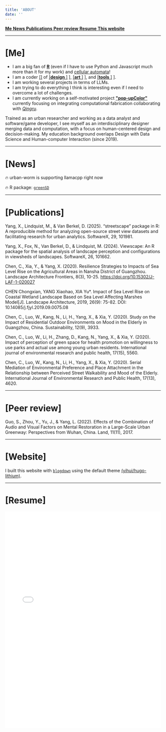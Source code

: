 ```yaml
---
title: 'ABOUT'
date: ''
---
```


<a id='top' class="anchors"></a>
<i class="fa-solid fa-hand-point-right"></i> [**Me** <i class="fa-solid fa-turn-down"></i> ](#me) [**News** <i class="fa-solid fa-turn-down"></i> ](#new) [**Publications** <i class="fa-solid fa-turn-down"></i> ](#plc) [**Peer review** <i class="fa-solid fa-turn-down"></i> ](#pr) [**Resume** <i class="fa-solid fa-turn-down"></i> ](#cv) [**This website** <i class="fa-solid fa-turn-down"></i> ](#site) 

<div class="splitline">
  <hr>
</div>

<a id='me' class="anch"></a>
# [Me] [<i class="fa-solid fa-turn-up"></i>](#top)
- I am a big fan of [**R**](https://cran.r-project.org/) (even if I have to use Python and Javascript much more than it for my work) and [cellular automata](https://www.sciencedirect.com/topics/earth-and-planetary-sciences/cellular-automata)!
- I am a coder [[<i class="fa-brands fa-git"></i>]](https://github.com/billbillbilly) of [[<b><ins>design</ins></b> <i class="fa-solid fa-link" alt="link"></i>]](/designworks/) <i class="fa-solid fa-hand-point-left"></i> ], [[<b><ins>art</ins></b> <i class="fa-solid fa-link" alt="link"></i>]](/artworks/) <i class="fa-solid fa-hand-point-left"></i> ], and [[<b><ins>tools</ins></b> <i class="fa-solid fa-link" alt="link"></i>]](/tools/) <i class="fa-solid fa-hand-point-left"></i> ].
- I am working several projects in terms of LLMs.
- I am trying to do everything I think is interesting even if I need to overcome a lot of challenges. 
- I am currently working on a self-motivated project [**"pop-upColor"**](https://billbillbilly.github.io/portfolio-content/) currently focusing on integrating computational fabrication collaborating with [*Qingru*](https://qingruya.myportfolio.com/).

Trained as an urban researcher and working as a data analyst and software/game developer, I see myself as an interdisciplinary designer merging data and computation, with a focus on human-centered design and decision-making. My education background overlaps Design with Data Science and Human-computer Interaction (since 2019).

---

<a id='new' class="anch"></a>
# [News] [<i class="fa-solid fa-turn-up"></i>](#top)

🔥 urban-worm is supporting llamacpp right now

🔥 R package: [`greenSD`](https://github.com/billbillbilly/greenSD)

---

<a id='plc' class="anch"></a>
# [Publications] [<i class="fa-solid fa-turn-up"></i>](#top)
Yang, X., Lindquist, M., & Van Berkel, D. (2025). “streetscape” package in R: A reproducible method for analyzing open-source street view datasets and facilitating research for urban analytics. SoftwareX, 29, 101981.

Yang, X., Fox, N., Van Berkel, D., & Lindquist, M. (2024). Viewscape: An R package for the spatial analysis of landscape perception and configurations in viewsheds of landscapes. SoftwareX, 26, 101662.

Chen, C., Xia, Y., & Yang, X. (2020). Resilience Strategies to Impacts of Sea Level Rise on the Agricultural Areas in Nansha District of Guangzhou. Landscape Architecture Frontiers, 8(3), 10-25. https://doi.org/10.15302/J-LAF-1-020027

CHEN Chongxian, YANG Xiaohao, XIA Yu*. Impact of Sea Level Rise on Coastal Wetland Landscape Based on Sea Level Affecting Marshes Model[J]. Landscape Architecture, 2019, 26(9): 75-82. DOI: 10.14085/j.fjyl.2019.09.0075.08

Chen, C., Luo, W., Kang, N., Li, H., Yang, X., & Xia, Y. (2020). Study on the Impact of Residential Outdoor Environments on Mood in the Elderly in Guangzhou, China. Sustainability, 12(9), 3933.

Chen, C., Luo, W., Li, H., Zhang, D., Kang, N., Yang, X., & Xia, Y. (2020). Impact of perception of green space for health promotion on willingness to use parks and actual use among young urban residents. International journal of environmental research and public health, 17(15), 5560.

Chen, C., Luo, W., Kang, N., Li, H., Yang, X., & Xia, Y. (2020). Serial Mediation of Environmental Preference and Place Attachment in the Relationship between Perceived Street Walkability and Mood of the Elderly. International Journal of Environmental Research and Public Health, 17(13), 4620.

---

<a id='pr' class="anch"></a>
# [Peer review] [<i class="fa-solid fa-turn-up"></i>](#top)
Guo, S., Zhou, Y., Yu, J., & Yang, L. (2022). Effects of the Combination of Audio and Visual Factors on Mental Restoration in a Large-Scale Urban Greenway: Perspectives from Wuhan, China. Land, 11(11), 2017.

---

<a id='site' class="anch"></a>
# [Website] [<i class="fa-solid fa-turn-up"></i>](#top)
I built this website with [`blogdown`](https://bookdown.org/yihui/blogdown/) using the default theme [(yihui/hugo-lithium)](https://github.com/yihui/hugo-lithium). 

---

<a id='cv' class="anch"></a>
# [Resume] [<i class="fa-solid fa-turn-up"></i>](#top)

<div style="padding-bottom:30;">
  <iframe src="/images/CV.pdf" width="100%" height="700" frameborder="0" />
</div>

---



